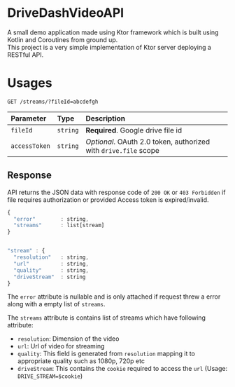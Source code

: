 <h1>DriveDashVideoAPI</h1>
<p>  
A small demo application made using Ktor framework which is built using Kotlin and Coroutines from ground up.<br>This project is a very simple implementation of Ktor server deploying a RESTful API.<br>
</p>

# Usages

```http
GET /streams/?fileId=abcdefgh
```

| Parameter | Type | Description |
| :--- | :--- | :--- |
| `fileId` | `string` | **Required**. Google drive file id |
| `accessToken` | `string` | *Optional*.  OAuth 2.0 token, authorized with `drive.file` scope |

## Response

API returns the JSON data with response code of `200 OK` or `403 Forbidden` if file requires authorization or provided Access token is expired/invalid.

```javascript
{
  "error"        : string,
  "streams"      : list[stream]
}
```
```javascript

"stream" : { 
  "resolution"   : string,
  "url"          : string,
  "quality"      : string,
  "driveStream"  : string    
}
```

The `error` attribute is nullable and is only attached if request threw a error along with a empty list of `streams`.

The `streams` attribute is contains list of streams which have following attribute:

- `resolution`: Dimension of the video
- `url`: Url of video for streaming
- `quality`: This field is generated from `resolution` mapping it to appropriate quality such as 1080p, 720p etc 
- `driveStream`: This contains the `cookie` required to access the `url` (Usage: `DRIVE_STREAM=$cookie`)
